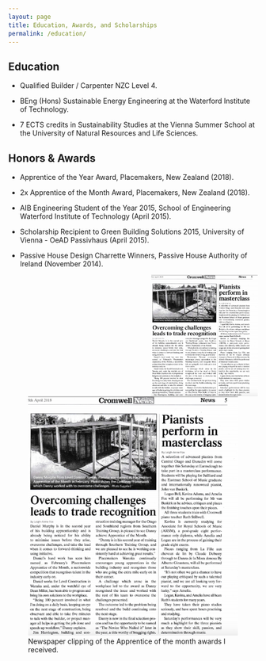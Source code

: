 ```yaml
---
layout: page
title: Education, Awards, and Scholarships
permalink: /education/
---
```


## Education

* Qualified Builder / Carpenter NZC Level 4.

* BEng (Hons) Sustainable Energy Engineering at the Waterford Institute of Technology.

* 7 ECTS credits in Sustainability Studies at the Vienna Summer School at the University of Natural Resources and Life Sciences.

## Honors & Awards

* Apprentice of the Year Award, Placemakers, New Zealand (2018).

* 2x Apprentice of the Month Award, Placemakers, New Zealand (2018).

* AIB Engineering Student of the Year 2015, School of Engineering Waterford Institute of Technology (April 2015).

* Scholarship Recipient to Green Building Solutions 2015, University of Vienna - OeAD Passivhaus (April 2015).

* Passive House Design Charrette Winners, Passive House Authority of Ireland (November 2014).

<img align="right" src="files/newspaper.png" alt="drawing" style="width:215px; padding-left: 5px"/>

<figure class="image">
  <img src="files/newspaper.png" alt="newspaper">
  <figcaption>Newspaper clipping of the Apprentice of the month awards I received.</figcaption>
</figure>


